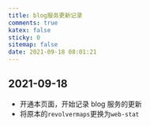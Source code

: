 ```yaml
---
title: blog服务更新记录
comments: true
katex: false
sticky: 0
sitemap: false
date: 2021-09-18 08:01:21
---
```


## 2021-09-18

- 开通本页面，开始记录 blog 服务的更新
- 将原本的`revolvermaps`更换为`web-stat`

